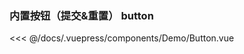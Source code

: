 ### 内置按钮（提交&重置） button

<template>
  <Demo-Button />
</template>

<<< @/docs/.vuepress/components/Demo/Button.vue
